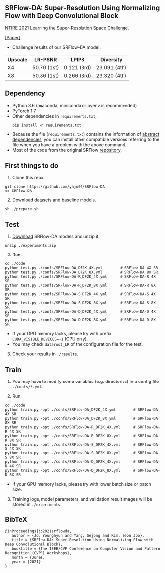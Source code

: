 ## SRFlow-DA: Super-Resolution Using Normalizing Flow with Deep Convolutional Block

[NTIRE 2021](https://data.vision.ee.ethz.ch/cvl/ntire21/) Learning the Super-Resolution Space [Challenge](https://github.com/andreas128/NTIRE21_Learning_SR_Space).

[[Paper]](https://openaccess.thecvf.com/content/CVPR2021W/NTIRE/html/Jo_SRFlow-DA_Super-Resolution_Using_Normalizing_Flow_With_Deep_Convolutional_Block_CVPRW_2021_paper.html)

- Challenge results of our SRFlow-DA model.

|Upscale|LR-PSNR|LPIPS|Diversity|
|------|---|---|---|
|X4|50.70 (1st)|0.121 (3rd)|23.091 (4th)|
|X8|50.86 (1st)|0.266 (3rd)|23.320 (4th)|

## Dependency
- Python 3.6 (anaconda, miniconda or pyenv is recommended)
- PyTorch 1.7
- Other dependencies in `requirements.txt`, 
   ```
   pip install -r requirements.txt
   ```
- Because the file (`requirements.txt`) contains the information of [abstract dependencies](https://caremad.io/posts/2013/07/setup-vs-requirement/), you can install other compatible versions referring to the file when you have a problem with the above command.
- Most of the code from the original SRFlow [repository](https://github.com/andreas128/SRFlow).


## First things to do
1. Clone this repo.
```
git clone https://github.com/yhjo09/SRFlow-DA
cd SRFlow-DA
```

2. Download datasets and baseline models.
```
sh ./prepare.sh
```

## Test
1. [Download](https://drive.google.com/file/d/14Prh70L28Qxl11-om6dqoA2VXAdzjOgX/view?usp=sharing) SRFlow-DA models and unzip it.
```
unzip ./experiments.zip
```

2. Run. 
```
cd ./code
python test.py ./confs/SRFlow-DA_DF2K_4X.yml        # SRFlow-DA 4X SR
python test.py ./confs/SRFlow-DA_DF2K_8X.yml        # SRFlow-DA 8X SR
python test.py ./confs/SRFlow-DA-R_DF2K_4X.yml      # SRFlow-DA-R 4X SR
python test.py ./confs/SRFlow-DA-R_DF2K_8X.yml      # SRFlow-DA-R 8X SR
python test.py ./confs/SRFlow-DA-S_DF2K_4X.yml      # SRFlow-DA-S 4X SR
python test.py ./confs/SRFlow-DA-S_DF2K_8X.yml      # SRFlow-DA-S 8X SR
python test.py ./confs/SRFlow-DA-D_DF2K_4X.yml      # SRFlow-DA-D 4X SR
python test.py ./confs/SRFlow-DA-D_DF2K_8X.yml      # SRFlow-DA-D 8X SR
```
- If your GPU memory lacks, please try with prefix `CUDA_VISIBLE_DEVICES=-1` (CPU only).
- You may check `dataroot_LR` of the configuration file for the test.

3. Check your results in `./results`.


## Train
1. You may have to modify some variables (e.g. directories) in a config file `./confs/*.yml`.

2. Run.
```
cd ./code
python train.py -opt ./confs/SRFlow-DA_DF2K_4X.yml        # SRFlow-DA 4X SR
python train.py -opt ./confs/SRFlow-DA_DF2K_8X.yml        # SRFlow-DA 8X SR
python train.py -opt ./confs/SRFlow-DA-R_DF2K_4X.yml      # SRFlow-DA-R 4X SR
python train.py -opt ./confs/SRFlow-DA-R_DF2K_8X.yml      # SRFlow-DA-R 8X SR
python train.py -opt ./confs/SRFlow-DA-S_DF2K_4X.yml      # SRFlow-DA-S 4X SR
python train.py -opt ./confs/SRFlow-DA-S_DF2K_8X.yml      # SRFlow-DA-S 8X SR
python train.py -opt ./confs/SRFlow-DA-D_DF2K_4X.yml      # SRFlow-DA-D 4X SR
python train.py -opt ./confs/SRFlow-DA-D_DF2K_8X.yml      # SRFlow-DA-D 8X SR
```
- If your GPU memory lacks, please try with lower batch size or patch size.

3. Training logs, model parameters, and validation result images will be stored in `./experiments`.


## BibTeX
```
@InProceedings{jo2021srflowda,
   author = {Jo, Younghyun and Yang, Sejong and Kim, Seon Joo},
   title = {SRFlow-DA: Super-Resolution Using Normalizing Flow with Deep Convolutional Block},
   booktitle = {The IEEE/CVF Conference on Computer Vision and Pattern Recognition (CVPR) Workshops},
   month = {June},
   year = {2021}
}
```
